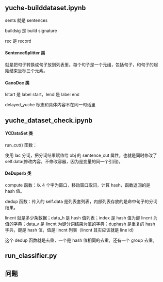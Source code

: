 


## yuche-builddataset.ipynb  

sents 就是 sentences  

buildsig 是 build signature  

rec 是 record  

#### SentenceSplitter 类  

就是把句子转换成句子放到列表里。每个句子是一个元组，包括句子，和句子的起始结束坐标三个元素。    


#### CanoDoc 类  

lstart 是 label start，lend 是 label end  

delayed_yuche 标志和具体内容不在同一句话里   



## yuche_dataset_check.ipynb  

#### YCDataSet 类  

run_cut() 函数：  

使用 lac 分词，把分词结果赋值给 obj 的 sentence_cut 属性，也就是同时修改了 self.data(修改内容，不修改容器，因为是变量的同一个引用)。  


#### DeDuperb 类  

compute 函数：以 4 个字为窗口，移动窗口取词，计算 hash，函数返回的是 hash 值。  

dedup 函数：传入的 self.data 是列表套列表，内部列表存放的是命中句子的分词结果。  

lincnt 就是多少条数据；data_h 是 hash 值列表；index 是 hash 值为键 lincnt 为值的字典；data_v 是 lincnt 为键分词结果为值的字典；duphash 是重复的 hash 字典，键是 hash 值，值是 lincnt 列表（lincnt 其实应该就是 line id）  

这个 dedup 函数就是去重，一个是 hash 值相同的去重，还有一个 group 去重。  




## run_classifier.py  






## 问题  










